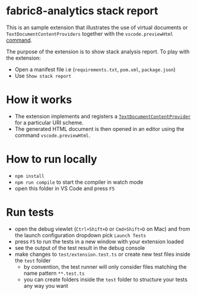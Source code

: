 # fabric8-analytics stack report
This is an sample extension that illustrates the use of virtual documents or `TextDocumentContentProviders` together with the `vscode.previewHtml`
[command](https://code.visualstudio.com/docs/extensionAPI/vscode-api-commands#_commands).

The purpose of the extension is to show stack analysis report. To play with the extension:
- Open a manifest file i.e (`requirements.txt`, `pom.xml`, `package.json`)
- Use `Show stack report`


# How it works

- The extension implements and registers a [`TextDocumentContentProvider`](http://code.visualstudio.com/docs/extensionAPI/vscode-api#TextDocumentContentProvider) for a particular URI scheme.
- The generated HTML document is then opened in an editor using the command `vscode.previewHtml`.

# How to run locally

* `npm install`
* `npm run compile` to start the compiler in watch mode
* open this folder in VS Code and press `F5`


# Run tests
* open the debug viewlet (`Ctrl+Shift+D` or `Cmd+Shift+D` on Mac) and from the launch configuration dropdown pick `Launch Tests`
* press `F5` to run the tests in a new window with your extension loaded
* see the output of the test result in the debug console
* make changes to `test/extension.test.ts` or create new test files inside the `test` folder
    * by convention, the test runner will only consider files matching the name pattern `**.test.ts`
    * you can create folders inside the `test` folder to structure your tests any way you want
